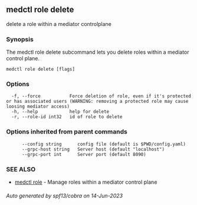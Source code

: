 ## medctl role delete

delete a role within a mediator controlplane

### Synopsis

The medctl role delete subcommand lets you delete roles within a
mediator control plane.

```
medctl role delete [flags]
```

### Options

```
  -f, --force           Force deletion of role, even if it's protected or has associated users (WARNING: removing a protected role may cause loosing mediator access)
  -h, --help            help for delete
  -r, --role-id int32   id of role to delete
```

### Options inherited from parent commands

```
      --config string      config file (default is $PWD/config.yaml)
      --grpc-host string   Server host (default "localhost")
      --grpc-port int      Server port (default 8090)
```

### SEE ALSO

* [medctl role](medctl_role.md)	 - Manage roles within a mediator control plane

###### Auto generated by spf13/cobra on 14-Jun-2023
